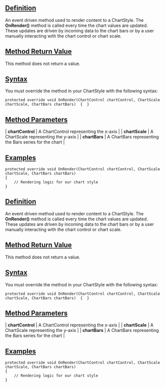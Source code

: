 ## [Definition](https://developer.ninjatrader.com/docs/desktop/chartstyle_onrender\#definition)

An event driven method used to render content to a ChartStyle. The **OnRender()** method is called every time the chart values are updated. These updates are driven by incoming data to the chart bars or by a user manually interacting with the chart control or chart scale.

## [Method Return Value](https://developer.ninjatrader.com/docs/desktop/chartstyle_onrender\#method-return-value)

This method does not return a value.

## [Syntax](https://developer.ninjatrader.com/docs/desktop/chartstyle_onrender\#syntax)

You must override the method in your ChartStyle with the following syntax:

`protected override void OnRender(ChartControl chartControl, ChartScale chartScale, ChartBars chartBars)  {  }`

## [Method Parameters](https://developer.ninjatrader.com/docs/desktop/chartstyle_onrender\#method-parameters)

| **chartControl** | A ChartControl representing the x-axis |
| **chartScale** | A ChartScale representing the y-axis |
| **chartBars** | A ChartBars representing the Bars series for the chart |

## [Examples](https://developer.ninjatrader.com/docs/desktop/chartstyle_onrender\#examples)

```jsx-150469391 csharp
protected override void OnRender(ChartControl chartControl, ChartScale chartScale, ChartBars chartBars)
{
    // Rendering logic for our chart style
}

```

## [Definition](https://developer.ninjatrader.com/docs/desktop/chartstyle_onrender\#definition)

An event driven method used to render content to a ChartStyle. The **OnRender()** method is called every time the chart values are updated. These updates are driven by incoming data to the chart bars or by a user manually interacting with the chart control or chart scale.

## [Method Return Value](https://developer.ninjatrader.com/docs/desktop/chartstyle_onrender\#method-return-value)

This method does not return a value.

## [Syntax](https://developer.ninjatrader.com/docs/desktop/chartstyle_onrender\#syntax)

You must override the method in your ChartStyle with the following syntax:

`protected override void OnRender(ChartControl chartControl, ChartScale chartScale, ChartBars chartBars)  {  }`

## [Method Parameters](https://developer.ninjatrader.com/docs/desktop/chartstyle_onrender\#method-parameters)

| **chartControl** | A ChartControl representing the x-axis |
| **chartScale** | A ChartScale representing the y-axis |
| **chartBars** | A ChartBars representing the Bars series for the chart |

## [Examples](https://developer.ninjatrader.com/docs/desktop/chartstyle_onrender\#examples)

```jsx-150469391 csharp
protected override void OnRender(ChartControl chartControl, ChartScale chartScale, ChartBars chartBars)
{
    // Rendering logic for our chart style
}

```